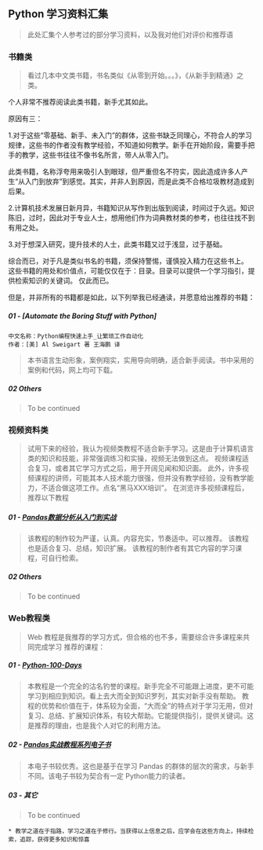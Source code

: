 ## Python 学习资料汇集
> 此处汇集个人参考过的部分学习资料，以及我对他们对评价和推荐语
### 书籍类
> 看过几本中文类书籍，书名类似《从零到开始。。。》，《从新手到精通》之类。

个人非常不推荐阅读此类书籍，新手尤其如此。

原因有三：

1.对于这些“零基础、新手、未入门”的群体，这些书缺乏同理心，不符合人的学习规律，这些书的作者没有教学经验，不知道如何教学。新手在开始阶段，需要手把手的教学，这些书往往不像书名所言，带人从零入门。

此类书籍，名称浮夸用来吸引人到眼球，但严重但名不符实，因此造成许多人产生“从入门到放弃”到感觉。其实，并非人到原因，而是此类不合格垃圾教材造成到后果。

2.计算机技术发展日新月异，书籍知识从写作到出版到阅读，时间过于久远。知识陈旧，过时，因此对于专业人士，想用他们作为词典教材类的参考，也往往找不到有用之处。

3.对于想深入研究，提升技术的人士，此类书籍又过于浅显，过于基础。

综合而已，对于凡是类似书名的书籍，须保持警惕，谨慎投入精力在这些书上。
这些书籍的用处和价值点，可能仅仅在于：目录。目录可以提供一个学习指引，提供检索知识的关键词。
仅此而已。

但是，并非所有的书籍都是如此，以下列举我已经通读，并愿意给出推荐的书籍：
##### 01 - [Automate the Boring Stuff with Python]
```
中文名称：Python编程快速上手_让繁琐工作自动化
作者：[美] Al Sweigart 著 王海鹏 译
```
> 本书语言生动形象，案例翔实，实用导向明确，适合新手阅读。书中采用的案例和代码，网上均可下载。

##### 02 Others
> To be continued

### 视频资料类
> 试用下来的经验，我认为视频类教程不适合新手学习。这是由于计算机语言类的知识和技能，非常强调练习和实操，视频无法做到这点。
> 视频课程适合复习，或者其它学习方式之后，用于开阔见闻和知识面。
> 此外，许多视频课程的讲师，可能其本人技术能力很强，但并没有教学经验，没有教学能力，不适合做这项工作。点名“黑马XXX培训”。
在浏览许多视频课程后，推荐以下教程
##### 01 - [Pandas数据分析从入门到实战](https://b23.tv/BV1UJ411A7Fs/p23)
> 该教程的制作较为严谨，认真。内容充实，节奏适中。可以推荐。
> 该教程也是适合复习、总结，知识扩展。
> 该教程的制作者有其它内容的学习课程，可自行检索。

##### 02 Others
> To be continued

### Web教程类
> Web 教程是我推荐的学习方式，但合格的也不多，需要综合许多课程来共同完成学习
推荐的课程：
##### 01 - [Python-100-Days](https://github.com/jackfrued/Python-100-Days)
> 本教程是一个完全的沽名钓誉的课程。新手完全不可能跟上进度，更不可能学习到相应到知识。看上去大而全到知识罗列，其实对新手没有帮助。
> 教程的优势和价值在于，体系较为全面，“大而全”的特点对于学习无用，但对复习、总结、扩展知识体系，有较大帮助。它能提供指引，提供关键词。这是推荐的理由，也是我个人对它的利用方法。
##### 02 - [Pandas实战教程系列电子书](https://github.com/zhouyanasd/or-pandas)
> 本电子书较优秀。这也是基于在学习 Pandas 的群体的层次的需求，与新手不同。该电子书较为契合有一定 Python能力的读者。
##### 03 - 其它
> To be continued

```
* 教学之道在于指路，学习之道在于修行。当获得以上信息之后，应学会在这些方向上，持续检索，追踪，获得更多知识和惊喜
```
